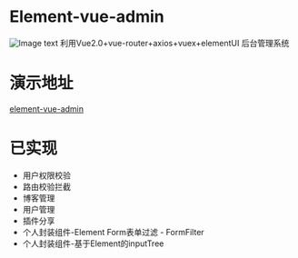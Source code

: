 # Element-vue-admin
![Image text](https://github.com/weizhanzhan/vue-admin/blob/master/static/index.png)
利用Vue2.0+vue-router+axios+vuex+elementUI 后台管理系统
# 演示地址
<a href="http://zhanwei.xyz/zhanwei/element-vue-admin/index.html">element-vue-admin</a>

# 已实现
<ul>
    <li>用户权限校验</li>
    <li>路由校验拦截</li>
    <li>博客管理</li>
    <li>用户管理</li>
    <li>插件分享</li>
    <li>个人封装组件-Element Form表单过滤 - FormFilter</li>
    <li>个人封装组件-基于Element的inputTree</li>
</ul>
